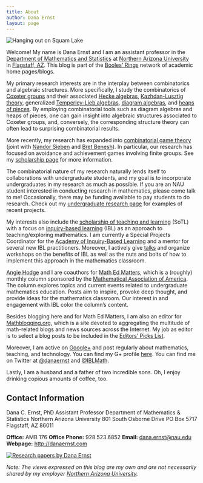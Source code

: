 ```yaml
---
title: About
author: Dana Ernst
layout: page
---
```

<img src="http://i2.wp.com/danaernst.com/wp-content/uploads/2012/07/385719_3687878368288_943747358_n-e1342234614846.jpg?w=200" alt="Hanging out on Squam Lake" class="alignleft size-full wp-image-216" data-recalc-dims="1" />

Welcome! My name is Dana Ernst and I am an assistant professor in the [Department of Mathematics and Statistics][1] at [Northern Arizona University][2] in [Flagstaff, AZ][3]. This blog is part of the [Booles&#8217; Rings][4] network of academic home pages/blogs.

My primary research interests are in the interplay between combinatorics and algebraic structures. More specifically, I study the combinatorics of [Coxeter groups][5] and their associated [Hecke algebras][6], [Kazhdan-Lusztig theory][7], generalized [Temperley-Lieb algebras][8], [diagram algebras][9], and [heaps of pieces][10]. By employing combinatorial tools such as diagram algebras and heaps of pieces, one can gain insight into algebraic structures associated to Coxeter groups, and, conversely, the corresponding structure theory can often lead to surprising combinatorial results.

More recently, my research has expanded into [combinatorial game theory][11] (joint with [Nandor Sieben][12] and [Bret Benesh][13]). In particular, our research has focused on avoidance and achievement games involving finite groups. See my [scholarship page][14] for more information.

The combinatorial nature of my research naturally lends itself to collaborations with undergraduate students, and my goal is to incorporate undergraduates in my research as much as possible. If you are an NAU student interested in conducting research in mathematics, please come talk to me! Occasionally, there may be funding available to pay students to do research. Check out my [undergraduate research page][15] for examples of recent projects.

My interests also include the [scholarship of teaching and learning][16] (SoTL) with a focus on [inquiry-based learning][17] (IBL) as an approach to teaching/exploring mathematics. I am currently a Special Projects Coordinator for the [Academy of Inquiry-Based Learning][18] and a mentor for several new IBL practitioners. Moreover, I actively give [talks][19] and organize workshops on the benefits of IBL as well as the nuts and bolts of how to implement this approach in the mathematics classroom.

<!-- I am also interested in utilizing technology to enhance the teaching and learning of mathematics. Specifically, I choose free and [open-source](http://en.wikipedia.org/wiki/Open_source) software and technologies when appropriate. For example, I have been incorporating [Sage](http://sagemath.org) and [GeoGebra](http://www.geogebra.org/) into my teaching. Sage is a free open-source mathematics software system licensed under the GPL. It combines the power of many existing open-source packages into a common Python-based interface.  For examples of a few of the cool things you can do with Sage, check [this page](http://wiki.sagemath.org/interact).  According to their webpage, GeoGebra is free and multi-platform dynamic mathematics software for all levels of education that joins geometry, algebra, tables, graphing, statistics and calculus in one easy-to-use package.  There are tons of awesome GeoGebra examples located [here](http://www.geogebratube.org).  For other examples of the software that I use for teaching and staying productive, check out my [resources page](href="{{ site.baseurl }}/). -->

<!-- In addition to using free and open-source software, I am inspired by the recent [open-source textbook](http://iae-pedia.org/Open_Source_Textbooks) movement and I strongly believe that educators should choose free, open-source, or low cost textbooks when a viable alternative exists. For a selection of free and/or open-source textbooks, see my list located [here]({{ site.baseurl }}/free-and-open-source-textbooks/). Also, take a peek at [Rob Beezer’s](http://buzzard.ups.edu) selection on [this page](http://linear.ups.edu/opentexts.html).  Moreover, the [American Institute of Mathematics](http://www.aimath.org) maintains a list of [approved open-source textbooks](http://www.aimath.org/textbooks/textbooklist.html). If you find one of the books list on any of the above links more helpful than another, please [let me know](mailto:dana@danaernst.com).  -->

[Angie Hodge][20] and I are coauthors for [Math Ed Matters][21], which is a (roughly) monthly column sponsored by the [Mathematical Association of America][22]. The column explores topics and current events related to undergraduate mathematics education. Posts aim to inspire, provoke deep thought, and provide ideas for the mathematics classroom. Our interest in and engagement with IBL color the column&#8217;s content.

Besides blogging here and for Math Ed Matters, I am also an editor for [Mathblogging.org][23], which is a site devoted to aggregating the multitude of math-related blogs and news sources across the Internet. My job as editor is to select a blog posts to be included in the [Editors&#8217; Picks List][24].

Moreover, I am active on [Google+][25] and post regularly about mathematics, teaching, and technology. You can find my G+ profile [here][26]. You can find me on Twitter at [@danaernst][27] and [@IBLMath][28].

Lastly, I am a husband and a father of two incredible sons. Oh, I enjoy drinking copious amounts of coffee, too.

## Contact Information

Dana C. Ernst, PhD
Assistant Professor
Department of Mathematics & Statistics
Northern Arizona University
801 South Osborne Drive
PO Box 5717
Flagstaff, AZ 86011

**Office:** AMB 176
**Office Phone:** 928.523.6852
**Email:** <dana.ernst@nau.edu>
**Webpage:** <http://danaernst.com>

[<img border="0" src="http://www.mendeley.com/embed/icon/1/red/big" alt="Research papers by Dana Ernst" />][29]

*Note: The views expressed on this blog are my own and are not necessarily shared by my employer [Northern Arizona University][2].*

 [1]: http://nau.edu/cefns/natsci/math/
 [2]: http://nau.edu
 [3]: https://maps.google.com/maps?q=Flagstaff,+AZ&hl=en&sll=37.0625,-95.677068&sspn=57.161276,109.511719&oq=fl&hnear=Flagstaff,+Coconino,+Arizona&t=m&z=12
 [4]: http://boolesrings.org
 [5]: http://en.wikipedia.org/wiki/Coxeter_group
 [6]: http://en.wikipedia.org/wiki/Hecke_algebra
 [7]: http://en.wikipedia.org/wiki/Kazhdan%E2%80%93Lusztig_polynomial
 [8]: http://en.wikipedia.org/wiki/Temperley-Lieb_algebra
 [9]: http://en.wikipedia.org/wiki/Planar_algebra
 [10]: http://www.emis.de/journals/SLC/books/heaps.ps
 [11]: https://en.wikipedia.org/wiki/Combinatorial_game_theory
 [12]: http://jan.ucc.nau.edu/ns46/
 [13]: http://www.users.csbsju.edu/~bbenesh/
 [14]: http://danaernst.com/scholarship/
 [15]: http://danaernst.com/scholarship/undergraduate-research/
 [16]: http://en.wikipedia.org/wiki/Scholarship_of_Teaching_and_Learning
 [17]: http://maamathedmatters.blogspot.com/2013/05/what-heck-is-ibl.html
 [18]: http://www.inquirybasedlearning.org
 [19]: http://danaernst.com/scholarship/talks/
 [20]: http://www.unomaha.edu/math/people/hodge/
 [21]: http://maamathedmatters.blogspot.com
 [22]: http://maa.org
 [23]: http://mathblogging.org
 [24]: http://www.mathblogging.org/posts?type=post&filter0=recommender-status&value0=editor
 [25]: http://plus.google.com
 [26]: https://plus.google.com/107135522210834007871/posts
 [27]: https://twitter.com/danaernst
 [28]: https://twitter.com/IBLMath
 [29]: http://www.mendeley.com/profiles/dana-ernst/
